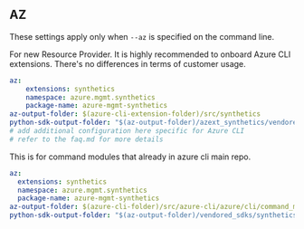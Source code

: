 ## AZ

These settings apply only when `--az` is specified on the command line.

For new Resource Provider. It is highly recommended to onboard Azure CLI extensions. There's no differences in terms of customer usage. 

``` yaml $(az) && $(target-mode) != 'core'
az:
    extensions: synthetics
    namespace: azure.mgmt.synthetics
    package-name: azure-mgmt-synthetics
az-output-folder: $(azure-cli-extension-folder)/src/synthetics
python-sdk-output-folder: "$(az-output-folder)/azext_synthetics/vendored_sdks/synthetics"
# add additional configuration here specific for Azure CLI
# refer to the faq.md for more details
```



This is for command modules that already in azure cli main repo. 
``` yaml $(az) && $(target-mode) == 'core'
az:
  extensions: synthetics
  namespace: azure.mgmt.synthetics
  package-name: azure-mgmt-synthetics
az-output-folder: $(azure-cli-folder)/src/azure-cli/azure/cli/command_modules/synthetics
python-sdk-output-folder: "$(az-output-folder)/vendored_sdks/synthetics"
``` 
